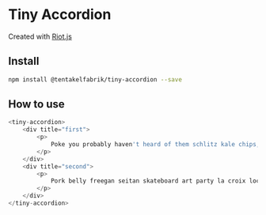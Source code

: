 # Tiny Accordion

Created with [Riot.js](https://riot.js.org)
## Install

```bash
npm install @tentakelfabrik/tiny-accordion --save
```

## How to use

```javascript
<tiny-accordion>
    <div title="first">
        <p>
            Poke you probably haven't heard of them schlitz kale chips, semiotics vice DIY blue bottle bitters.
        </p>
    </div>
    <div title="second">
        <p>
            Pork belly freegan seitan skateboard art party la croix locavore flexitarian small batch taxidermy chillwave.
        </p>
    </div>
</tiny-accordion>
```
